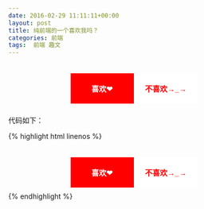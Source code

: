 ```yaml
---
date: 2016-02-29 11:11:11+00:00
layout: post
title: 纯前端的一个喜欢我吗？
categories: 前端
tags:  前端 趣文
---
```


<script>
function mOver(obj) {
    obj.innerHTML = "喜欢❤"
    obj.style.backgroundColor = "red";
    obj.style.color = "#fff";
    document.getElementById("boxleft").innerHTML = "不喜欢→_→ "
    document.getElementById("boxleft").style.backgroundColor = "#fff";
    document.getElementById("boxleft").style.color = "red";
}

function mOut(obj) {
    obj.innerHTML = "不喜欢→_→ "
    obj.style.backgroundColor = "#fff";
    obj.style.color = "red";
    document.getElementById("boxleft").innerHTML = "喜欢❤";
    document.getElementById("boxleft").style.backgroundColor = "red";
    document.getElementById("boxleft").style.color = "#fff";
}

function mDown(obj) {
    obj.style.backgroundColor = "#444";
}

function mUp(obj) {
    obj.style.backgroundColor = "red";
    obj.style.color = "#fff";
    document.getElementById("mybox").innerHTML = "</br>我也喜欢你（//▽//）";
}
</script>

<style type="text/css">
#mybox {
    margin:0 auto;
    text-align: center;
    padding: 20px;
    font: bold 15px arial, "微软雅黑";
    width: 255px;
    height:50px;
}

#boxleft {
    float: left;
    padding: 20px;
    width: 87px;
    color: #fff;
    background: red;
}

#boxright {
    padding: 20px;
    color: red;
    width: 87px;
    float: right;
    background: #fff;
}
</style>

<body >
    <div id="mybox">
        <div onmousedown="mDown(this)" onmouseup="mUp(this)" id="boxleft">
            喜欢❤
        </div>
        <div onmousedown="mDown(this)" onmouseup="mUp(this)" onmouseover="mOver(this)" onmouseout="mOut(this)" id="boxright">
            不喜欢→_→ 
        </div>
    </div>
</body>


代码如下：

{% highlight html linenos %}
<html>
<script>
function mOver(obj) {
    obj.innerHTML = "喜欢❤"
    obj.style.backgroundColor = "red";
    obj.style.color = "#fff";
    document.getElementById("boxleft").innerHTML = "不喜欢→_→ "
    document.getElementById("boxleft").style.backgroundColor = "#fff";
    document.getElementById("boxleft").style.color = "red";
}

function mOut(obj) {
    obj.innerHTML = "不喜欢→_→ "
    obj.style.backgroundColor = "#fff";
    obj.style.color = "red";
    document.getElementById("boxleft").innerHTML = "喜欢❤";
    document.getElementById("boxleft").style.backgroundColor = "red";
    document.getElementById("boxleft").style.color = "#fff";
}

function mDown(obj) {
    obj.style.backgroundColor = "#444";
}

function mUp(obj) {
    obj.style.backgroundColor = "red";
    obj.style.color = "#fff";
    document.getElementById("mybox").innerHTML = "</br>我也喜欢你（//▽//）";
}
</script>
<style type="text/css">
#mybox {
    margin:0 auto;
    text-align: center;
    padding: 20px;
    font: bold 15px arial, "微软雅黑";
    width: 255px;
    height:50px;
}

#boxleft {
    float: left;
    padding: 20px;
    width: 87px;
    color: #fff;
    background: red;
}

#boxright {
    padding: 20px;
    color: red;
    width: 87px;
    float: right;
    background: #fff;
}
</style>

<body >
    <div id="mybox">
        <div onmousedown="mDown(this)" onmouseup="mUp(this)" id="boxleft">
            喜欢❤
        </div>
        <div onmousedown="mDown(this)" onmouseup="mUp(this)" onmouseover="mOver(this)" onmouseout="mOut(this)" id="boxright">
            不喜欢→_→ 
        </div>
    </div>
</body>

</html>
{% endhighlight %} 